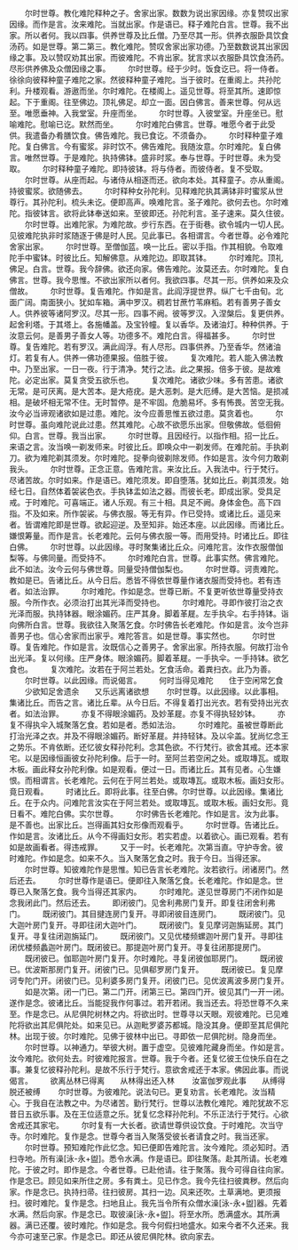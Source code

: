 <!-- { "loadSidebar": true } -->
　　尔时世尊。教化难陀释种之子。舍家出家。数数为说出家因缘。亦复赞叹出家因缘。而作是言。汝来难陀。当就出家。作是语已。释子难陀白言。世尊。我不出家。所以者何。我以四事。供养世尊及比丘僧。乃至尽其一形。供养衣服卧具饮食汤药。如是世尊。第二第三。教化难陀。赞叹舍家出家功德。乃至数数说其出家因缘之事。及以赞叹劝其出家。而彼难陀。不肯出家。犹言求以衣服卧具饮食汤药。尽形供养佛及众僧因缘之事。
　　尔时世尊。经于少时。饭食讫已。将一侍者。徐徐向彼释种童子难陀之家。然彼释种童子难陀。当于彼时。在重阁上。共孙陀利。升楼观看。游遨而坐。尔时难陀。在楼阁上。遥见世尊。将至其所。速即惊起。下于重阁。往至佛边。顶礼佛足。却立一面。因白佛言。善来世尊。何从远至。唯愿垂神。入我堂室。升座而坐。
　　尔时世尊。入彼堂室。升座坐已。慰喻难陀。慰喻已讫。默然而坐。
　　尔时难陀白佛言。世尊。唯愿今者于此受供。我遣备办肴膳饮食。佛告难陀。我已食讫。不须备办。
　　尔时释种童子难陀。复白佛言。今有蜜浆。非时饮不。佛告难陀。我随汝意。尔时难陀。复白佛言。唯然世尊。于是难陀。执持佛钵。盛非时浆。奉与世尊。于时世尊。未为受取。
　　尔时释种童子难陀。即持彼钵。将与侍者。而彼侍者。复不受取。
　　尔时世尊。从座而起。与诸侍从相逐而还。欲向本处。其释童子。亦从重阁。持彼蜜浆。欲随佛去。
　　尔时释种女孙陀利。见释难陀执其满钵非时蜜浆从世尊行。其孙陀利。梳头未讫。便即高声。唤难陀言。圣子难陀。欲何去也。尔时难陀。指彼钵言。欲将此钵奉送如来。至彼即还。孙陀利言。圣子速来。莫久住彼。
　　尔时世尊。出难陀家。为难陀故。步行东西。在于街巷。欲令城内一切人民。见彼难陀执非时浆随逐于佛是时人民。见此事已。各相谓言。今者世尊。必令难陀舍家出家。
　　尔时世尊。至僧伽蓝。唤一比丘。密以手指。作其相貌。令取难陀手中蜜钵。时彼比丘。知解佛意。从难陀边。即取其钵。
　　尔时难陀。顶礼佛足。白言。世尊。我今辞佛。欲还向家。佛告难陀。汝莫还去。尔时难陀。复白佛言。世尊。我今思惟。不欲出家所以者何。我欲四事。尽其一形。供养如来及众僧故。
　　尔时世尊。复告难陀。作如是言。此阎浮提世界。纵广七千由旬。北面广阔。南面狭小。犹如车箱。满中罗汉。稠若甘蔗竹苇麻稻。若有善男子善女人。供养彼等诸阿罗汉。尽其一形。四事不阙。彼等罗汉。入涅槃后。复更供养。起舍利塔。于其塔上。各施幡盖。及宝铃幢。复以香华。及诸油灯。种种供养。于汝意云何。是善男子善女人等。功德多不。难陀白言。得福甚多。
　　尔时世尊。复告难陀。若有罗汉。满此阎浮。有人尽形。四事供养。乃至香华。然诸油灯。若复有人。供养一佛功德果报。倍胜于彼。
　　复次难陀。若人能入佛法教中。乃至出家。一日一夜。行于清净。梵行之法。此之果报。倍多于彼。是故难陀。必定出家。莫复贪受五欲乐也。
　　复次难陀。诸欲少味。多有苦患。诸欲无常。是可厌离。是大苦本。是大疮疣。是大恶刺。是大厄缚。是大苦恼。是损减相。是破坏相无常不住。无时暂停。是不牢固。危脆易坏。多有怖畏。苦空无我。汝今必当谛观诸欲如是过患。难陀。汝今应善思惟五欲过患。莫贪着也。
　　尔时世尊。虽向难陀说此过患。然其难陀。心故不欲愿乐出家。但敬佛故。低徊俯仰。白言。世尊。我当出家。
　　尔时世尊。且因经行。以指作相。招一比丘。来语之言。汝当唤一剃发师来。时彼比丘。即唤众中一剃发师。在难陀前。手执剃刀。欲为难陀剃其须发。尔时难陀。捉拳向彼剃除发师。作如是言。汝今何力敢剃我头。
　　尔时世尊。正念正意。告难陀言。来汝比丘。入我法中。行于梵行。尽诸苦故。尔时如来。作是语已。难陀须发。即自堕落。犹如比丘。剃其须发。始经七日。自然体着袈裟色衣。手执钵盂如法之器。而彼长老。即成出家。受具足戒。于时难陀。可喜端正。诸人乐观。有三十相。具足不阙。身体金色。高下四指。不及如来。所作袈裟。与佛衣服。等无有异。作已受持。或诸比丘。遥见来者。皆谓难陀即是世尊。欲起迎逆。及至知非。始还本座。以此因缘。而诸比丘。嫌恨筹量。而作是言。长老难陀。云何与佛衣服一等。而用受持。时诸比丘。即往白佛。
　　尔时世尊。以此因缘。寻时聚集诸比丘众。问难陀言。汝作衣服僧伽梨等。与佛同量。而受持不。
　　尔时难陀白言。世尊。此事实然。佛言难陀。此不如法。汝今云何与佛世尊。同量受持僧伽梨也。
　　尔时世尊。诃责难陀。教如是已。告诸比丘。从今日后。悉皆不得依世尊量作诸衣服而受持也。若有违者。如法治罪。
　　尔时难陀。作如是念。世尊已断。不复更听依世尊量受持衣服。今所作衣。必须治打出其光泽而受持也。
　　尔时难陀。寻即作彼打治之衣光泽而服。执持钵器。眼涂媚药。庄严其身。脚着革屣。左手执伞。右手持钵。诣向佛所白言。世尊。我欲往入聚落乞食。尔时佛告长老难陀。作如是言。汝今岂非善男子也。信心舍家而出家乎。难陀答言。如是世尊。事实然也。
　　尔时世尊。复告难陀。作如是言。汝既信心之善男子。舍家出家。所持衣服。何故打治令出光泽。复以何缘。庄严身体。眼涂媚药。脚着革屣。一手执伞。一手持钵。欲乞食也。
　　复次难陀。汝若在于阿兰若处。乞食活命。着粪扫衣。此乃为善。
　　尔时世尊。以此因缘。而说偈言。
　　何时当得见难陀　　住于空闲常乞食
　　少欲知足舍遗余　　又乐远离诸欲想
　　尔时世尊。以此因缘。以此事相。集诸比丘。而告之言。诸比丘辈。从今日后。不得复着打出光衣。若有受持出光衣者。如法治罪。
　　亦复不得眼涂媚药。及妙革屣。亦复不得执轻妙钵。
　　亦复不得执伞入城聚落乞食。若如是者。悉如法治。
　　尔时难陀。虽被世尊断此打治光泽之衣。并及不得眼涂媚药。断好革屣。并持轻钵。及以伞盖。犹尚忆念王之势乐。不肯依断。还忆彼女释孙陀利。念其色欲。不行梵行。欲舍其戒。还本家宅。以是因缘恒画彼女孙陀利像。后于一时。至阿兰若空闲之处。或取塼瓦。或取木板。画此释女孙陀利像。如是观看。便过一日。而诸比丘。其有见者。心生嫌恨。而相谓言。长老难陀。云何在于阿兰若处。或取塼瓦。或取木板。画妇女形。竟日观看。
　　时诸比丘。即将此事。往至白佛。尔时世尊。以此因缘。集诸比丘。在于众内。问难陀言汝实在于阿兰若处。或取塼瓦。或取木板。画妇女形。竟日看不。难陀白佛。实尔世尊。
　　尔时佛告长老难陀。作如是言。汝为此事。是不善也。出家比丘。岂得画其妇女形像而观看乎。
　　尔时世尊。告诸比丘。作如是言。汝诸比丘。从今不得画妇女形。若实若虚。以着欲心。画已观看。若有如是故画看者。得违戒罪。
　　又于一时。长老难陀。次第当直。守护寺舍。彼时难陀。作如是念。如来不久。当入聚落乞食之时。我于今日。当得还家。
　　尔时世尊。知彼难陀作是思惟。知已告言长老难陀。汝若欲行。闭诸房门。然后还去。
　　尔时世尊作是语已。便即往入聚落乞食。长老难陀。作如是念。世尊已入聚落乞食。我今当得还其家内。
　　尔时难陀。遂见世尊房门不闭作如是念我闭此门。然后还去。
　　即闭彼门。见舍利弗房门复开。即复往闭舍利弗门。
　　既闭彼门。其目揵连房门复开。寻即闭彼目连房门。
　　既闭彼门。见大迦叶房门复开。寻即往闭大迦叶门。
　　既闭彼门。复见摩诃迦旃延房。其门复开。寻复往闭迦旃延门。
　　既闭彼门。又见优楼频螺迦叶房门复开。寻即往闭优楼频蠡迦叶房门。既闭彼已。那提迦叶房门复开。寻复往闭那提房门。
　　既闭彼已。伽耶迦叶房门复开。尔时难陀。寻复闭彼伽耶房门。
　　既闭彼已。优波斯那房门复开。闭彼门已。见俱郗罗房门复开。
　　既闭彼已。复见摩诃专陀门开。闭彼门已。见利婆多房门复开。闭彼门已。见优波离波多房门复开。
　　如是次第。闭一门已。第二门开。闭第三已。第四门开。彼见其门一开一闭。遂作是念。彼诸比丘。当能捉我作何事过。若开若闭。我当还去。将恐世尊不久来至。作是念已。从尼俱陀树林之内。将欲出时。世尊寻以天眼。观彼难陀。已见难陀将欲出其尼俱陀处。如来见已。从迦毗罗婆苏都城。隐没其身。便即至其尼俱陀林。出现于彼。尔时难陀。见佛于彼林中出已。寻即依一尼俱陀树。隐身而坐。
　　尔时世尊。以神通力。举彼大树。置于虚空。见彼难陀藏身而坐。作如是言。汝今难陀。欲何处去。时彼难陀报言。世尊。我于今者。还复忆彼王位快乐自在之事。兼复忆彼释孙陀利。是故不乐行于梵行。意欲舍戒还于本家。佛因此事。而说偈言。
　　欲离丛林已得离　　从林得出还入林
　　汝富伽罗观此事　　从缚得脱还被缚
　　尔时世尊。为彼难陀。说法句已。更复劝言。长老难陀。汝当精心。于我自在法教之中。为尽诸苦。勤行梵行。世尊以法教化难陀。难陀犹故不忘昔日五欲乐事。及在王位适意之乐。犹复忆念释孙陀利。不乐正法行于梵行。心欲舍戒还其家宅。
　　尔时复有一大长者。欲请世尊供设饮食。于时难陀。次当守寺。尔时难陀。复作是念。世尊今者当入聚落受彼长者请食之时。我当还家。
　　尔时世尊。预知难陀作此忆念。知已便即告难陀言。汝今难陀。须必知时。洒扫寺地。所有澡[泳-永+盥]。悉令水满。作是语已。即往聚落。赴其所请。长老难陀。于彼之时。即作是念。今者世尊。已赴他请。往于聚落。我今可得自往向家。作是念已。顾见如来所住之房。多有粪土。见已作念。我今先往扫彼粪秽。然后向家。作是念已。执持扫帚。往扫彼房。其扫一边。风来还吹。土草满地。更须报扫。彼时难陀。复作是念。扫地且止。我先当令所有众僧水澡[泳-永+盥]器。先着水满。然后向家。作是念已。取彼澡[泳-永+盥]。将至水所。悉满盛水。其所满器。满已还覆。彼时难陀。作如是念。我今何假扫地盛水。如来今者不久还来。我今亦可速至己家。作是念已。即还从彼尼俱陀林。欲向家去。
